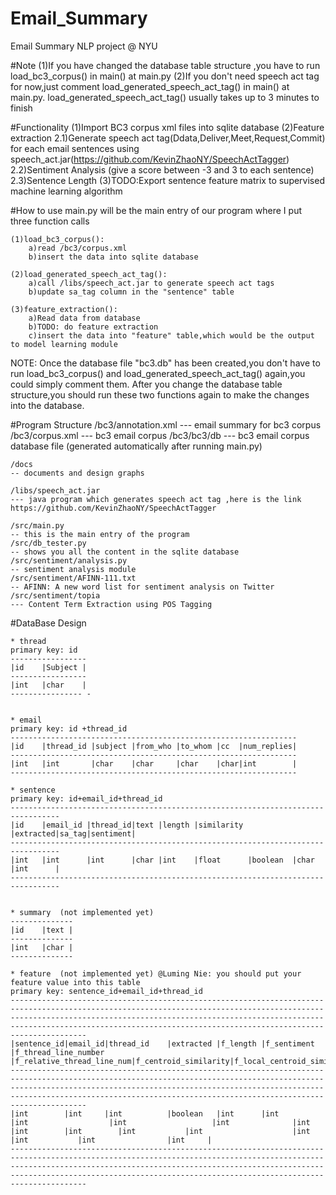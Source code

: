 Email_Summary
=============

Email Summary NLP project @ NYU


#Note
	(1)If you have changed the database table structure ,you have to run load_bc3_corpus() in main() at main.py
	(2)If you don't need speech act tag for now,just comment load_generated_speech_act_tag() in main() at main.py. load_generated_speech_act_tag() usually takes up to 3 minutes to finish
		

#Functionality
	(1)Import BC3 corpus xml files into sqlite database
	(2)Feature extraction
		2.1)Generate speech act tag(Ddata,Deliver,Meet,Request,Commit) for each email sentences using speech_act.jar(https://github.com/KevinZhaoNY/SpeechActTagger)
		2.2)Sentiment Analysis (give a score between -3 and 3 to each sentence)
		2.3)Sentence Length
	(3)TODO:Export sentence feature matrix to supervised machine learning algorithm

#How to use
main.py will be the main entry of our program where I put three function calls 


    (1)load_bc3_corpus(): 
    	a)read /bc3/corpus.xml
    	b)insert the data into sqlite database
    	
    (2)load_generated_speech_act_tag(): 
    	a)call /libs/speech_act.jar to generate speech act tags
    	b)update sa_tag column in the "sentence" table

    (3)feature_extraction():
    	a)Read data from database
    	b)TODO: do feature extraction
    	c)insert the data into "feature" table,which would be the output to model learning module
    	
NOTE:
	Once the database file "bc3.db" has been created,you don't have to run load_bc3_corpus() and load_generated_speech_act_tag() again,you could simply comment them.
	After you change the database table structure,you should run these two functions again to make the changes into the database. 

#Program Structure
	/bc3/annotation.xml 
	--- email summary for bc3 corpus
	/bc3/corpus.xml 
	--- bc3 email corpus
	/bc3/bc3/db 
	--- bc3 email corpus database file (generated automatically after running main.py)
	
	/docs 
	-- documents and design graphs
	
	/libs/speech_act.jar 
	--- java program which generates speech act tag ,here is the link https://github.com/KevinZhaoNY/SpeechActTagger
	
	/src/main.py  
	-- this is the main entry of the program
	/src/db_tester.py 
	-- shows you all the content in the sqlite database
	/src/sentiment/analysis.py 
	-- sentiment analysis module
	/src/sentiment/AFINN-111.txt 
	-- AFINN: A new word list for sentiment analysis on Twitter
	/src/sentiment/topia 
	--- Content Term Extraction using POS Tagging


#DataBase Design

	* thread 
	primary key: id
	-----------------
	|id    |Subject |
	-----------------
	|int   |char    |
	---------------- -  
	
	
	* email
	primary key: id +thread_id
	----------------------------------------------------------------
	|id    |thread_id |subject |from_who |to_whom |cc  |num_replies|
	----------------------------------------------------------------
	|int   |int       |char    |char     |char    |char|int		   |
	----------------------------------------------------------------
	
	* sentence 
	primary key: id+email_id+thread_id
	---------------------------------------------------------------------------------
	|id    |email_id |thread_id|text |length |similarity |extracted|sa_tag|sentiment|
	---------------------------------------------------------------------------------
	|int   |int      |int      |char |int    |float      |boolean  |char  |int      |
	---------------------------------------------------------------------------------
	
	
	* summary  (not implemented yet)
	--------------
	|id    |text |
	--------------
	|int   |char |
	-------------- 
	
	* feature  (not implemented yet) @Luming Nie: you should put your feature value into this table
	primary key: sentence_id+email_id+thread_id
	---------------------------------------------------------------------------------------------------------------------------------------------------------------------------------------------------------------------------------------------------------------------------------------------------------
	|sentence_id|email_id|thread_id    |extracted |f_length |f_sentiment |f_thread_line_number |f_relative_thread_line_num|f_centroid_similarity|f_local_centroid_similarity|f_tfidf_sum|f_tfidf_avg|f_email_number|f_relative_email_number|f_subject_similarity|f_reply_number|f_recipients_number|f_sa_tag|
	---------------------------------------------------------------------------------------------------------------------------------------------------------------------------------------------------------------------------------------------------------------------------------------------------------
	|int   	    |int     |int      	   |boolean   |int      |int         |int                  |int         	      |int         	    |int         		|int        |int        |int           |int                    |int         	    |int           |int                |int     |    
	---------------------------------------------------------------------------------------------------------------------------------------------------------------------------------------------------------------------------------------------------------------------------------------------------------
	
